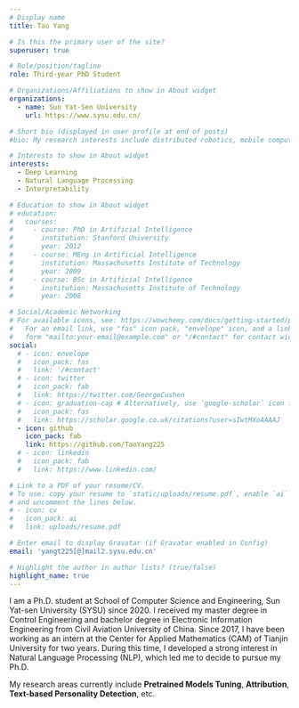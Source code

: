 ```yaml
---
# Display name
title: Tao Yang

# Is this the primary user of the site?
superuser: true

# Role/position/tagline
role: Third-year PhD Student

# Organizations/Affiliations to show in About widget
organizations:
  - name: Sun Yat-Sen University
    url: https://www.sysu.edu.cn/

# Short bio (displayed in user profile at end of posts)
#bio: My research interests include distributed robotics, mobile computing and programmable matter.

# Interests to show in About widget
interests:
  - Deep Learning
  - Natural Language Processing
  - Interpretability

# Education to show in About widget
# education:
#   courses:
#     - course: PhD in Artificial Intelligence
#       institution: Stanford University
#       year: 2012
#     - course: MEng in Artificial Intelligence
#       institution: Massachusetts Institute of Technology
#       year: 2009
#     - course: BSc in Artificial Intelligence
#       institution: Massachusetts Institute of Technology
#       year: 2008

# Social/Academic Networking
# For available icons, see: https://wowchemy.com/docs/getting-started/page-builder/#icons
#   For an email link, use "fas" icon pack, "envelope" icon, and a link in the
#   form "mailto:your-email@example.com" or "/#contact" for contact widget.
social:
  # - icon: envelope
  #   icon_pack: fas
  #   link: '/#contact'
  # - icon: twitter
  #   icon_pack: fab
  #   link: https://twitter.com/GeorgeCushen
  # - icon: graduation-cap # Alternatively, use `google-scholar` icon from `ai` icon pack
  #   icon_pack: fas
  #   link: https://scholar.google.co.uk/citations?user=sIwtMXoAAAAJ
  - icon: github
    icon_pack: fab
    link: https://github.com/TaoYang225
  # - icon: linkedin
  #   icon_pack: fab
  #   link: https://www.linkedin.com/

# Link to a PDF of your resume/CV.
# To use: copy your resume to `static/uploads/resume.pdf`, enable `ai` icons in `params.toml`,
# and uncomment the lines below.
# - icon: cv
#   icon_pack: ai
#   link: uploads/resume.pdf

# Enter email to display Gravatar (if Gravatar enabled in Config)
email: 'yangt225[@]mail2.sysu.edu.cn'

# Highlight the author in author lists? (true/false)
highlight_name: true
---
```


I am a Ph.D. student at School of Computer Science and Engineering, Sun Yat-sen University (SYSU) since 2020. I received my master degree in Control Engineering and bachelor degree in Electronic Information Engineering from Civil Aviation University of China. Since 2017, I have been working as an intern at the Center for Applied Mathematics (CAM) of Tianjin University for two years. During this time, I developed a strong interest in Natural Language Processing (NLP), which led me to decide to pursue my Ph.D. 

My research areas currently include **Pretrained Models Tuning**, **Attribution**, **Text-based Personality Detection**, etc.

<!-- {{< icon name="download" pack="fas" >}} Download my {{< staticref "uploads/demo_resume.pdf" "newtab" >}}resumé{{< /staticref >}}. -->
